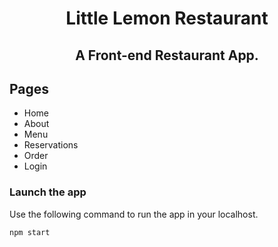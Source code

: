 <h1 align="center">Little Lemon Restaurant</h1>

<h2 align="center">A Front-end Restaurant App.</h2>


## Pages

- Home
- About
- Menu
- Reservations
- Order
- Login
  <br />



### Launch the app

Use the following command to run the app in your localhost.

```
npm start
```

